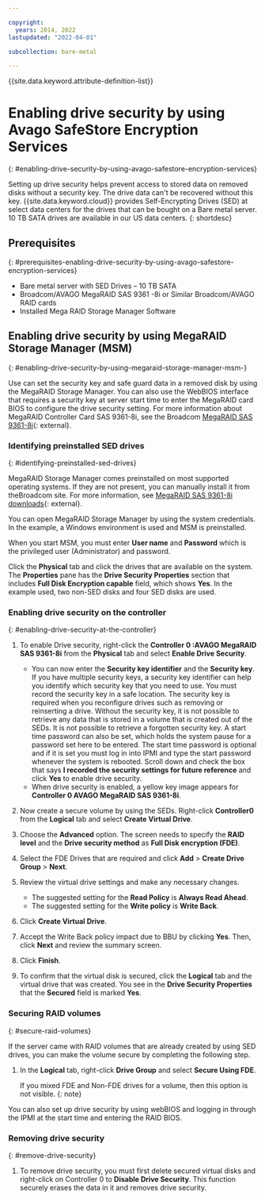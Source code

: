```yaml
---

copyright:
  years: 2014, 2022
lastupdated: "2022-04-01"

subcollection: bare-metal

---
```


{{site.data.keyword.attribute-definition-list}}

# Enabling drive security by using Avago SafeStore Encryption Services
{: #enabling-drive-security-by-using-avago-safestore-encryption-services}

Setting up drive security helps prevent access to stored data on removed disks without a security key. The drive data can't be recovered without this key. {{site.data.keyword.cloud}} provides Self-Encrypting Drives (SED) at select data centers for the drives that can be bought on a Bare metal server. 10 TB SATA drives are available in our US data centers.
{: shortdesc}

## Prerequisites
{: #prerequisites-enabling-drive-security-by-using-avago-safestore-encryption-services}

* Bare metal server with SED Drives – 10 TB SATA
* Broadcom/AVAGO MegaRAID SAS 9361 -8i or Similar Broadcom/AVAGO RAID cards
* Installed Mega RAID Storage Manager Software

## Enabling drive security by using MegaRAID Storage Manager (MSM)
{: #enabling-drive-security-by-using-megaraid-storage-manager-msm-}

Use can set the security key and safe guard data in a removed disk by using the MegaRAID Storage Manager. You can also use the WebBIOS interface that requires a security key at server start time to enter the MegaRAID card BIOS to configure the drive security setting. For more information about MegaRAID Controller Card SAS 9361-8i, see the Broadcom [MegaRAID SAS 9361-8i](https://www.broadcom.com/products/storage/raid-controllers/megaraid-sas-9361-8i#documentation){: external}.

### Identifying preinstalled SED drives
{: #identifying-preinstalled-sed-drives}

MegaRAID Storage Manager comes preinstalled on most supported operating systems. If they are not present, you can manually install it from theBroadcom site. For more information, see [MegaRAID SAS 9361-8i downloads](https://www.broadcom.com/products/storage/raid-controllers/megaraid-sas-9361-8i#downloads){: external}.

You can open MegaRAID Storage Manager by using the system credentials. In the example, a Windows environment is used and MSM is preinstalled.

When you start MSM, you must enter **User name** and **Password** which is the privileged user (Administrator) and password.

Click the **Physical** tab and click the drives that are available on the system. The **Properties** pane has the
**Drive Security Properties** section that includes **Full Disk Encryption capable** field, which shows **Yes**. In the example used, two non-SED disks and four SED disks are used.

### Enabling drive security on the controller
{: #enabling-drive-security-at-the-controller}

1. To enable Drive security, right-click the **Controller 0 :AVAGO MegaRAID SAS 9361-8i** from the **Physical** tab and select **Enable Drive Security**.
   - You can now enter the **Security key identifier** and the **Security key**. If you have multiple security keys, a security key identifier can help you identify which security key that you need to use. You must record the security key in a safe location. The security key is required when you reconfigure drives such as removing or reinserting a drive. Without the security key, it is not possible to retrieve any data that is stored in a volume that is created out of the SEDs. It is not possible to retrieve a forgotten security key. A start time password can also be set, which holds the system pause for a password set here to be entered. The start time password is optional and if it is set you must log in into IPMI and type the start password whenever the system is rebooted. Scroll down and check the box that says **I recorded the security settings for future reference** and click **Yes** to enable drive security.
   - When drive security is enabled, a yellow key image appears for **Controller 0 AVAGO MegaRAID SAS 9361-8i**.

1. Now create a secure volume by using the SEDs. Right-click **Controller0** from the **Logical** tab and select **Create Virtual Drive**.
1. Choose the **Advanced** option. The screen needs to specify the **RAID level** and the **Drive security method** as **Full Disk encryption (FDE)**. 
1. Select the FDE Drives that are required and click **Add** > **Create Drive Group** > **Next**.
1. Review the virtual drive settings and make any necessary changes. 
   - The suggested setting for the **Read Policy** is **Always Read Ahead**. 
   - The suggested setting for the **Write policy** is **Write Back**. 

1. Click **Create Virtual Drive**. 
1. Accept the Write Back policy impact due to BBU by clicking **Yes**. Then, click **Next** and review the summary screen. 
1. Click **Finish**.
1. To confirm that the virtual disk is secured, click the **Logical** tab and the virtual drive that was created. You see in the **Drive Security Properties** that the **Secured** field is marked **Yes**.

### Securing RAID volumes
{: #secure-raid-volumes}

If the server came with RAID volumes that are already created by using SED drives, you can make the volume secure by completing the following step.

1. In the **Logical** tab, right-click **Drive Group** and select **Secure Using FDE**. 

   If you mixed FDE and Non-FDE drives for a volume, then this option is not visible.
   {: note}
   
You can also set up drive security by using webBIOS and logging in through the IPMI at the start time and entering the RAID BIOS.

### Removing drive security
{: #remove-drive-security}

1. To remove drive security, you must first delete secured virtual disks and right-click on Controller 0 to **Disable Drive Security**. This function securely erases the data in it and removes drive security.
